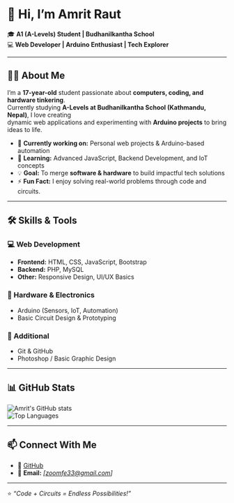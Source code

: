 # 👋 Hi, I’m Amrit Raut  

🎓 **A1 (A-Levels) Student | Budhanilkantha School**  
💻 **Web Developer | Arduino Enthusiast | Tech Explorer**  

---

## 👨‍🎓 About Me  
I’m a **17-year-old** student passionate about **computers, coding, and hardware tinkering**.  
Currently studying **A-Levels at Budhanilkantha School (Kathmandu, Nepal)**, I love creating  
dynamic web applications and experimenting with **Arduino projects** to bring ideas to life.

- 🔭 **Currently working on:** Personal web projects & Arduino-based automation  
- 🌱 **Learning:** Advanced JavaScript, Backend Development, and IoT concepts  
- 💡 **Goal:** To merge **software & hardware** to build impactful tech solutions  
- ⚡ **Fun Fact:** I enjoy solving real-world problems through code and circuits.

---

## 🛠️ Skills & Tools  
### 💻 Web Development
- **Frontend:** HTML, CSS, JavaScript, Bootstrap  
- **Backend:** PHP, MySQL  
- **Other:** Responsive Design, UI/UX Basics

### 🔌 Hardware & Electronics
- Arduino (Sensors, IoT, Automation)  
- Basic Circuit Design & Prototyping  

### 🧰 Additional
- Git & GitHub  
- Photoshop / Basic Graphic Design  

---

## 📊 GitHub Stats
![Amrit's GitHub stats](https://github-readme-stats.vercel.app/api?username=AmritRaut&show_icons=true&theme=tokyonight)  
![Top Languages](https://github-readme-stats.vercel.app/api/top-langs/?username=AmritRaut&layout=compact&theme=tokyonight)

---

## 📫 Connect With Me  
- 💼 [GitHub](https://github.com/AmritRaut)  
- 📧 **Email:** *[zoomfe33@gmail.com]*

---

⭐️ *“Code + Circuits = Endless Possibilities!”*  
